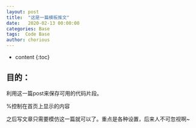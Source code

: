 ```yaml
---
layout: post
title:  "这是一篇模板推文"
date:   2020-02-13 00:00:00
categories: Base
tags:  Code Base
author: chorious
---
```


* content
{:toc}

## 目的：

利用这一篇post来保存可用的代码片段。
<!-- more -->

%控制在首页上显示的内容

之后写文章只需要模仿这一篇就可以了。重点是各种设置，后来人不可忽视啊~

